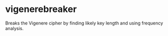 # vigenerebreaker
Breaks the Vigenere cipher by finding likely key length and using frequency analysis.
